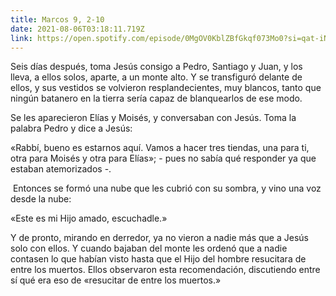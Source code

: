 ```yaml
---
title: Marcos 9, 2-10
date: 2021-08-06T03:18:11.719Z
link: https://open.spotify.com/episode/0MgOV0KblZBfGkqf073Mo0?si=qat-iNb3TFS2Bwjfu4SR7A&utm_source=copy-link&dl_branch=1
---
```

Seis días después, toma Jesús consigo a Pedro, Santiago y Juan, y los lleva, a ellos solos, aparte, a un monte alto. Y se transfiguró delante de ellos, y sus vestidos se volvieron resplandecientes, muy blancos, tanto que ningún batanero en la tierra sería capaz de blanquearlos de ese modo.

Se les aparecieron Elías y Moisés, y conversaban con Jesús. Toma la palabra Pedro y dice a Jesús: 

«Rabbí, bueno es estarnos aquí. Vamos a hacer tres tiendas, una para ti, otra para Moisés y otra para Elías»; - pues no sabía qué responder ya que estaban atemorizados -.

 Entonces se formó una nube que les cubrió con su sombra, y vino una voz desde la nube: 

«Este es mi Hijo amado, escuchadle.» 

Y de pronto, mirando en derredor, ya no vieron a nadie más que a Jesús solo con ellos. Y cuando bajaban del monte les ordenó que a nadie contasen lo que habían visto hasta que el Hijo del hombre resucitara de entre los muertos. Ellos observaron esta recomendación, discutiendo entre sí qué era eso de «resucitar de entre los muertos.»